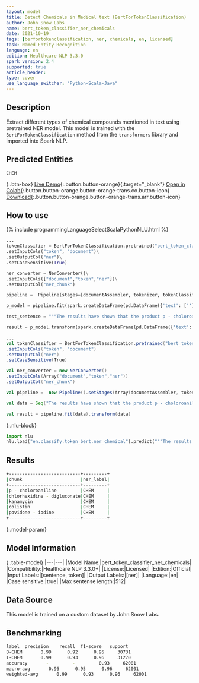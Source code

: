 ```yaml
---
layout: model
title: Detect Chemicals in Medical text (BertForTokenClassification)
author: John Snow Labs
name: bert_token_classifier_ner_chemicals
date: 2021-10-19
tags: [berfortokenclassification, ner, chemicals, en, licensed]
task: Named Entity Recognition
language: en
edition: Healthcare NLP 3.3.0
spark_version: 2.4
supported: true
article_header:
type: cover
use_language_switcher: "Python-Scala-Java"
---
```



## Description


Extract different types of chemical compounds mentioned in text using pretrained NER model. This model is trained with the `BertForTokenClassification` method from the `transformers` library and imported into Spark NLP.


## Predicted Entities


`CHEM`


{:.btn-box}
[Live Demo](https://demo.johnsnowlabs.com/healthcare/NER_BERT_TOKEN_CLASSIFIER/){:.button.button-orange}{:target="_blank"}
[Open in Colab](https://colab.research.google.com/github/JohnSnowLabs/spark-nlp-workshop/blob/master/tutorials/streamlit_notebooks/healthcare/NER_BERT_TOKEN_CLASSIFIER.ipynb){:.button.button-orange.button-orange-trans.co.button-icon}
[Download](https://s3.amazonaws.com/auxdata.johnsnowlabs.com/clinical/models/bert_token_classifier_ner_chemicals_en_3.3.0_2.4_1634649785035.zip){:.button.button-orange.button-orange-trans.arr.button-icon}


## How to use






<div class="tabs-box" markdown="1">
{% include programmingLanguageSelectScalaPythonNLU.html %}

```python
...
tokenClassifier = BertForTokenClassification.pretrained("bert_token_classifier_ner_chemicals", "en", "clinical/models")\
.setInputCols("token", "document")\
.setOutputCol("ner")\
.setCaseSensitive(True)

ner_converter = NerConverter()\
.setInputCols(["document","token","ner"])\
.setOutputCol("ner_chunk")

pipeline =  Pipeline(stages=[documentAssembler, tokenizer, tokenClassifier, ner_converter])

p_model = pipeline.fit(spark.createDataFrame(pd.DataFrame({'text': ['']})))

test_sentence = """The results have shown that the product p - choloroaniline is not a significant factor in chlorhexidine - digluconate associated erosive cystitis. "A high percentage of kanamycin - colistin and povidone - iodine irrigations were associated with erosive cystitis."""

result = p_model.transform(spark.createDataFrame(pd.DataFrame({'text': [test_sentence]})))
```
```scala
...
val tokenClassifier = BertForTokenClassification.pretrained("bert_token_classifier_ner_chemicals", "en", "clinical/models")
.setInputCols("token", "document")
.setOutputCol("ner")
.setCaseSensitive(True)

val ner_converter = new NerConverter()
.setInputCols(Array("document","token","ner"))
.setOutputCol("ner_chunk")

val pipeline =  new Pipeline().setStages(Array(documentAssembler, tokenizer, tokenClassifier, ner_converter))

val data = Seq("The results have shown that the product p - choloroaniline is not a significant factor in chlorhexidine - digluconate associated erosive cystitis. "A high percentage of kanamycin - colistin and povidone - iodine irrigations were associated with erosive cystitis.").toDS.toDF("text")

val result = pipeline.fit(data).transform(data)
```


{:.nlu-block}
```python
import nlu
nlu.load("en.classify.token_bert.ner_chemical").predict("""The results have shown that the product p - choloroaniline is not a significant factor in chlorhexidine - digluconate associated erosive cystitis. "A high percentage of kanamycin - colistin and povidone - iodine irrigations were associated with erosive cystitis.""")
```

</div>


## Results


```bash
+---------------------------+---------+
|chunk                      |ner_label|
+---------------------------+---------+
|p - choloroaniline         |CHEM     |
|chlorhexidine - digluconate|CHEM     |
|kanamycin                  |CHEM     |
|colistin                   |CHEM     |
|povidone - iodine          |CHEM     |
+---------------------------+---------+
```


{:.model-param}
## Model Information


{:.table-model}
|---|---|
|Model Name:|bert_token_classifier_ner_chemicals|
|Compatibility:|Healthcare NLP 3.3.0+|
|License:|Licensed|
|Edition:|Official|
|Input Labels:|[sentence, token]|
|Output Labels:|[ner]|
|Language:|en|
|Case sensitive:|true|
|Max sentense length:|512|


## Data Source


This model is trained on a custom dataset by John Snow Labs.


## Benchmarking


```bash
label  precision    recall  f1-score   support
B-CHEM       0.99      0.92      0.95     30731
I-CHEM       0.99      0.93      0.96     31270
accuracy       -         -         0.93     62001
macro-avg       0.96      0.95      0.96     62001
weighted-avg       0.99      0.93      0.96     62001
```
<!--stackedit_data:
eyJoaXN0b3J5IjpbLTEyNTc3NTE3MDNdfQ==
-->
